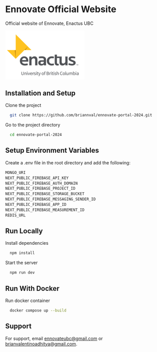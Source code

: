 # Ennovate Official Website

Official website of Ennovate, Enactus UBC

<div style="display: flex; align-items: center;">
  <img src="./public/logos/enactus-logo.webp" alt="Enactus Logo" style="width: 250px;" />
</div>

## Installation and Setup

Clone the project

```bash
  git clone https://github.com/briannval/ennovate-portal-2024.git
```

Go to the project directory

```bash
  cd ennovate-portal-2024
```

## Setup Environment Variables

Create a .env file in the root directory and add the following:

```bash
MONGO_URI
NEXT_PUBLIC_FIREBASE_API_KEY
NEXT_PUBLIC_FIREBASE_AUTH_DOMAIN
NEXT_PUBLIC_FIREBASE_PROJECT_ID
NEXT_PUBLIC_FIREBASE_STORAGE_BUCKET
NEXT_PUBLIC_FIREBASE_MESSAGING_SENDER_ID
NEXT_PUBLIC_FIREBASE_APP_ID
NEXT_PUBLIC_FIREBASE_MEASUREMENT_ID
REDIS_URL

```

## Run Locally

Install dependencies

```bash
  npm install
```

Start the server

```bash
  npm run dev
```

## Run With Docker

Run docker container

```bash
  docker compose up --build
```

## Support

For support, email ennovateubc@gmail.com or brianvalentinoadhitya@gmail.com.